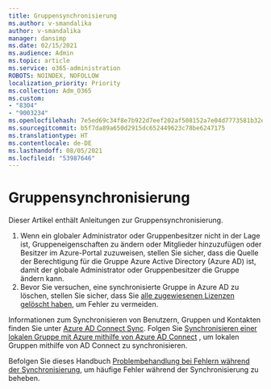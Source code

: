 ```yaml
---
title: Gruppensynchronisierung
ms.author: v-smandalika
author: v-smandalika
manager: dansimp
ms.date: 02/15/2021
ms.audience: Admin
ms.topic: article
ms.service: o365-administration
ROBOTS: NOINDEX, NOFOLLOW
localization_priority: Priority
ms.collection: Adm_O365
ms.custom:
- "8304"
- "9003234"
ms.openlocfilehash: 7e5ed69c34f8e7b922d7eef202af508152a7e04d7773581b32e43395571c6fbc
ms.sourcegitcommit: b5f7da89a650d2915dc652449623c78be6247175
ms.translationtype: HT
ms.contentlocale: de-DE
ms.lasthandoff: 08/05/2021
ms.locfileid: "53987646"
---
```

# <a name="group-sync"></a>Gruppensynchronisierung

Dieser Artikel enthält Anleitungen zur Gruppensynchronisierung.

1. Wenn ein globaler Administrator oder Gruppenbesitzer nicht in der Lage ist, Gruppeneigenschaften zu ändern oder Mitglieder hinzuzufügen oder Besitzer im Azure-Portal zuzuweisen, stellen Sie sicher, dass die Quelle der Berechtigung für die Gruppe Azure Active Directory (Azure AD) ist, damit der globale Administrator oder Gruppenbesitzer die Gruppe ändern kann.
2. Bevor Sie versuchen, eine synchronisierte Gruppe in Azure AD zu löschen, stellen Sie sicher, dass Sie [alle zugewiesenen Lizenzen gelöscht haben](https://docs.microsoft.com/azure/active-directory/enterprise-users/licensing-group-advanced), um Fehler zu vermeiden.

Informationen zum Synchronisieren von Benutzern, Gruppen und Kontakten finden Sie unter [Azure AD Connect Sync](https://docs.microsoft.com/azure/active-directory/hybrid/concept-azure-ad-connect-sync-user-and-contacts). Folgen Sie [Synchronisieren einer lokalen Gruppe mit Azure mithilfe von Azure AD Connect](https://docs.microsoft.com/azure/active-directory/hybrid/whatis-hybrid-identity?WT.mc_id=Portal-Microsoft_Azure_Support) , um lokalen Gruppen mithilfe von AD Connect zu synchronisieren.

Befolgen Sie dieses Handbuch [Problembehandlung bei Fehlern während der Synchronisierung](https://docs.microsoft.com/azure/active-directory/hybrid/tshoot-connect-sync-errors), um häufige Fehler während der Synchronisierung zu beheben.

